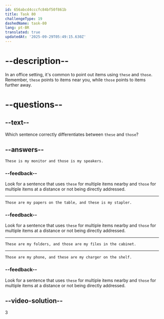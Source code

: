 ```yaml
---
id: 656abcd4cccfc84bf50f861b
title: Task 80
challengeType: 19
dashedName: task-80
lang: pt-BR
translated: true
updatedAt: '2025-09-29T05:49:15.630Z'
---
```


# --description--

In an office setting, it's common to point out items using `these` and `those`. Remember, `these` points to items near you, while `those` points to items further away.

# --questions--

## --text--

Which sentence correctly differentiates between `these` and `those`?

## --answers--

`These is my monitor and those is my speakers.`

### --feedback--

Look for a sentence that uses `these` for multiple items nearby and `those` for multiple items at a distance or not being directly addressed.

---

`Those are my papers on the table, and these is my stapler.`

### --feedback--

Look for a sentence that uses `these` for multiple items nearby and `those` for multiple items at a distance or not being directly addressed.

---

`These are my folders, and those are my files in the cabinet.`

---

`Those are my phone, and these are my charger on the shelf.`

### --feedback--

Look for a sentence that uses `these` for multiple items nearby and `those` for multiple items at a distance or not being directly addressed.

## --video-solution--

3
